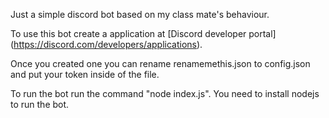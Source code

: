 Just a simple discord bot based on my class mate's behaviour.

To use this bot create a application at [Discord developer portal] (https://discord.com/developers/applications).

Once you created one you can rename renamemethis.json to config.json and put your token inside of the file.

To run the bot run the command "node index.js". You need to install nodejs to run the bot.
